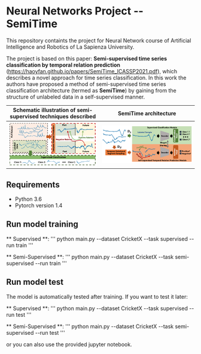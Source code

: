 # Neural Networks Project -- SemiTime

This repository containts the project for Neural Network course of Artificial Intelligence and Robotics of La Sapienza University.

The project is based on this paper: **Semi-supervised time series classification by temporal relation prediction** (https://haoyfan.github.io/papers/SemiTime_ICASSP2021.pdf), which describes a novel approach for time series classification.
In this work the authors have proposed a method of semi-supervised time series classification architecture (termed as **SemiTime**) by gaining from the structure of unlabeled data in a self-supervised manner. 

|Schematic illustration of semi-supervised techniques described| SemiTime architecture|
|--------|--------|
|  ![schematic_illustration](./images/schematic_illustration.png)  |  ![SemiTime_architecture](./images/SemiTime_architecture.png)  |


## Requirements 
* Python 3.6
* Pytorch version 1.4

## Run model training

** Supervised **:
'''
python main.py --dataset CricketX --task supervised --run train
'''

** Semi-Supervised **:
'''
python main.py --dataset CricketX --task semi-supervised --run train
'''


## Run model test
The model is automatically tested after training. If you want to test it later: 

** Supervised **:
'''
python main.py --dataset CricketX --task supervised --run test
'''

** Semi-Supervised **:
'''
python main.py --dataset CricketX --task semi-supervised --run test
'''

or you can also use the provided jupyter notebook.